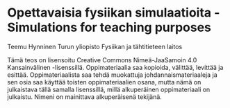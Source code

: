 # Opettavaisia fysiikan simulaatioita - Simulations for teaching purposes

Teemu Hynninen
Turun yliopisto
Fysiikan ja tähtitieteen laitos


Tämä teos on lisensoitu Creative Commons Nimeä-JaaSamoin 
4.0 Kansainvälinen -lisenssillä.
Oppimateriaalia saa kopioida, välittää, levittää ja esittää. 
Oppimateriaalista saa tehdä muokattuja johdannaismateriaaleja ja sen osia saa käyttää 
toisten oppimateriaalien osana, mutta nämä on julkaistava tällä samalla lisenssillä, 
millä alkuperäinen oppimateriaali on julkaistu. 
Nimeni on mainittava alkuperäisenä tekijänä.
